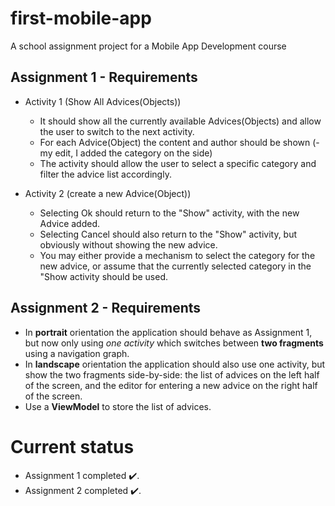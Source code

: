 # first-mobile-app
A school assignment project for a Mobile App Development course

## Assignment 1 - Requirements
  - Activity 1 (Show All Advices(Objects))
    - It should show all the currently available Advices(Objects) and allow the user to switch to the next activity.
    - For each Advice(Object) the content and author should be shown (- my edit, I added the category on the side)
    - The activity should allow the user to select a specific category and filter the advice list accordingly.
    
  - Activity 2 (create a new Advice(Object))
    - Selecting Ok should return to the "Show" activity, with the new Advice added.
    - Selecting Cancel should also return  to the "Show" activity, but obviously without showing the new advice.
    - You may either provide a mechanism to select the category for the new advice, or assume that the currently selected category in the "Show activity should be used.
    
    
## Assignment 2 - Requirements
   - In **portrait** orientation the application should behave as Assignment 1, but now only
      using *one activity* which switches between **two fragments** using a navigation graph.
   - In **landscape** orientation the application should also use one activity, but show the two
      fragments side-by-side: the list of advices on the left half of the screen, and the editor for
      entering a new advice on the right half of the screen.
   - Use a **ViewModel** to store the list of advices.

# Current status
  - Assignment 1 completed :heavy_check_mark:.
  - Assignment 2 completed :heavy_check_mark:.
